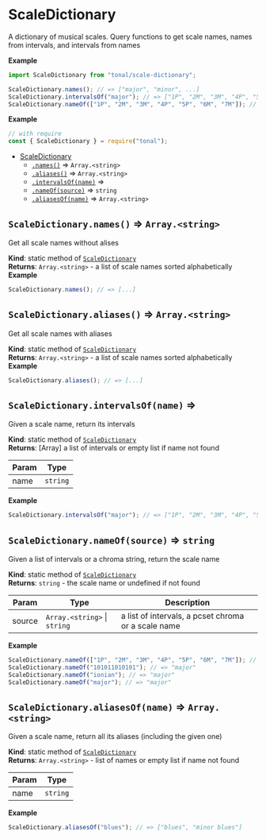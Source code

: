 <a name="module_ScaleDictionary"></a>

# ScaleDictionary

A dictionary of musical scales. Query functions to get scale names,
names from intervals, and intervals from names

**Example**

```js
import ScaleDictionary from "tonal/scale-dictionary";

ScaleDictionary.names(); // => ["major", "minor", ...]
ScaleDictionary.intervalsOf("major"); // => ["1P", "2M", "3M", "4P", "5P", "6M", "7M"]
ScaleDictionary.nameOf(["1P", "2M", "3M", "4P", "5P", "6M", "7M"]); // =>  "major"
```

**Example**

```js
// with require
const { ScaleDictionary } = require("tonal");
```

- [ScaleDictionary](#module_ScaleDictionary)
  - [`.names()`](#module_ScaleDictionary.names) ⇒ <code>Array.&lt;string&gt;</code>
  - [`.aliases()`](#module_ScaleDictionary.aliases) ⇒ <code>Array.&lt;string&gt;</code>
  - [`.intervalsOf(name)`](#module_ScaleDictionary.intervalsOf) ⇒
  - [`.nameOf(source)`](#module_ScaleDictionary.nameOf) ⇒ <code>string</code>
  - [`.aliasesOf(name)`](#module_ScaleDictionary.aliasesOf) ⇒ <code>Array.&lt;string&gt;</code>

<a name="module_ScaleDictionary.names"></a>

## `ScaleDictionary.names()` ⇒ <code>Array.&lt;string&gt;</code>

Get all scale names without alises

**Kind**: static method of [<code>ScaleDictionary</code>](#module_ScaleDictionary)  
**Returns**: <code>Array.&lt;string&gt;</code> - a list of scale names sorted alphabetically  
**Example**

```js
ScaleDictionary.names(); // => [...]
```

<a name="module_ScaleDictionary.aliases"></a>

## `ScaleDictionary.aliases()` ⇒ <code>Array.&lt;string&gt;</code>

Get all scale names with aliases

**Kind**: static method of [<code>ScaleDictionary</code>](#module_ScaleDictionary)  
**Returns**: <code>Array.&lt;string&gt;</code> - a list of scale names sorted alphabetically  
**Example**

```js
ScaleDictionary.aliases(); // => [...]
```

<a name="module_ScaleDictionary.intervalsOf"></a>

## `ScaleDictionary.intervalsOf(name)` ⇒

Given a scale name, return its intervals

**Kind**: static method of [<code>ScaleDictionary</code>](#module_ScaleDictionary)  
**Returns**: [Array<string>] a list of intervals or empty list if name not found

| Param | Type                |
| ----- | ------------------- |
| name  | <code>string</code> |

**Example**

```js
ScaleDictionary.intervalsOf("major"); // => ["1P", "2M", "3M", "4P", "5P", "6M", "7M"]
```

<a name="module_ScaleDictionary.nameOf"></a>

## `ScaleDictionary.nameOf(source)` ⇒ <code>string</code>

Given a list of intervals or a chroma string, return the scale name

**Kind**: static method of [<code>ScaleDictionary</code>](#module_ScaleDictionary)  
**Returns**: <code>string</code> - the scale name or undefined if not found

| Param  | Type                                                     | Description                                         |
| ------ | -------------------------------------------------------- | --------------------------------------------------- |
| source | <code>Array.&lt;string&gt;</code> \| <code>string</code> | a list of intervals, a pcset chroma or a scale name |

**Example**

```js
ScaleDictionary.nameOf(["1P", "2M", "3M", "4P", "5P", "6M", "7M"]); // => "major"
ScaleDictionary.nameOf("101011010101"); // => "major"
ScaleDictionary.nameOf("ionian"); // => "major"
ScaleDictionary.nameOf("major"); // => "major"
```

<a name="module_ScaleDictionary.aliasesOf"></a>

## `ScaleDictionary.aliasesOf(name)` ⇒ <code>Array.&lt;string&gt;</code>

Given a scale name, return all its aliases (including the given one)

**Kind**: static method of [<code>ScaleDictionary</code>](#module_ScaleDictionary)  
**Returns**: <code>Array.&lt;string&gt;</code> - list of names or empty list if name not found

| Param | Type                |
| ----- | ------------------- |
| name  | <code>string</code> |

**Example**

```js
ScaleDictionary.aliasesOf("blues"); // => ["blues", "minor blues"]
```

